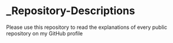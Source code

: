 # _Repository-Descriptions
Please use this repository to read the explanations of every public repository on my GitHub profile
